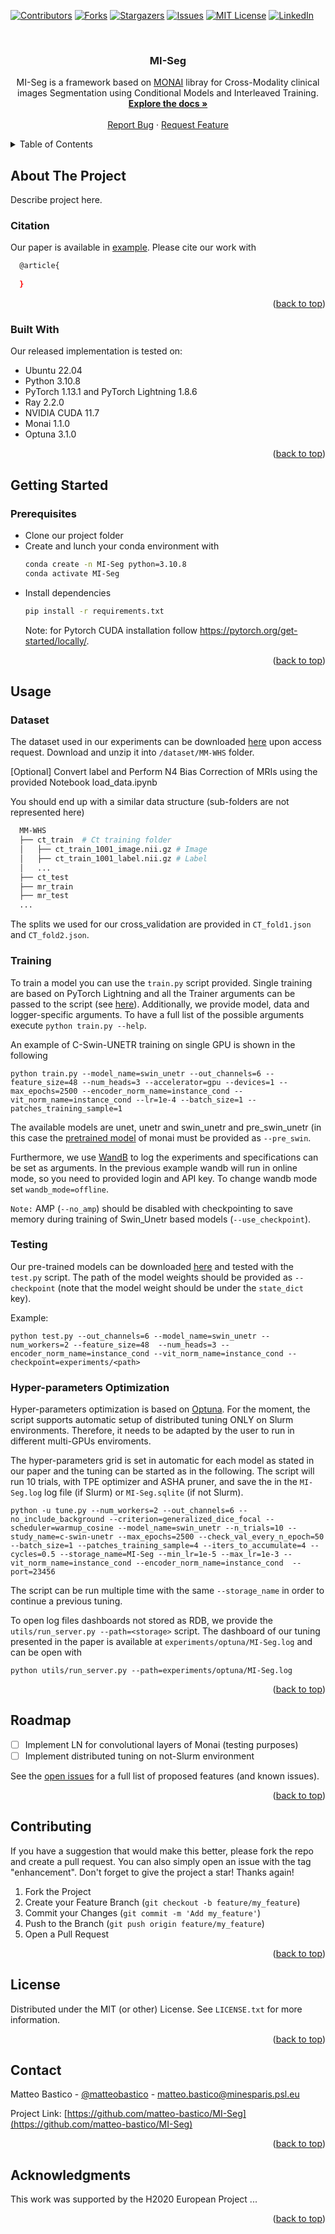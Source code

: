 <div id="top"></div>
<!--
*** Thanks for checking out the Best-README-Template. If you have a suggestion
*** that would make this better, please fork the repo and create a pull request
*** or simply open an issue with the tag "enhancement".
*** Don't forget to give the project a star!
*** Thanks again! Now go create something AMAZING! :D
-->




[![Contributors][contributors-shield]][contributors-url]
[![Forks][forks-shield]][forks-url]
[![Stargazers][stars-shield]][stars-url]
[![Issues][issues-shield]][issues-url]
[![MIT License][license-shield]][license-url]
[![LinkedIn][linkedin-shield]][linkedin-url]



<!-- PROJECT LOGO -->
<br />
<div align="center">
<!--
  <a href="https://github.com/matteo-bastico/MI-Seg">
    <img src="images/logo.png" alt="Logo" width="80" height="80">
  </a>-->

<h3 align="center">MI-Seg</h3>

  <p align="center">
    MI-Seg is a framework based on <a href="https://github.com/Project-MONAI/MONAI">MONAI</a> libray for Cross-Modality 
clinical images Segmentation using Conditional Models and Interleaved Training.  
    <br />
    <a href="https://github.com/matteo-bastico/MI-Seg"><strong>Explore the docs »</strong></a>
    <br />
    <br />
    <!--
    <a href="https://github.com/matteo-bastico/MI-Seg">View Demo</a>
    · -->
    <a href="https://github.com/matteo-bastico/MI-Seg/issues">Report Bug</a>
    ·
    <a href="https://github.com/matteo-bastico/MI-Seg/issues">Request Feature</a>
  </p>
</div>

<!-- TABLE OF CONTENTS -->
<details>
  <summary>Table of Contents</summary>
  <ol>
    <li>
      <a href="#about-the-project">About The Project</a>
      <ul>
        <li><a href="#citation">Citation</a></li>
        <li><a href="#built-with">Built With</a></li>
      </ul>
    </li>
    <li>
      <a href="#getting-started">Getting Started</a>
      <ul>
        <li><a href="#prerequisites">Prerequisites</a></li>
        <li><a href="#installation">Installation</a></li>
      </ul>
    </li>
    <li><a href="#usage">Usage</a>
      <ul>
        <li><a href="#dataset">Dataset</a></li>
        <li><a href="#training">Training</a></li>
        <li><a href="#testing">Testing</a></li>
      </ul>
    </li>
    <li><a href="#roadmap">Roadmap</a></li>
    <li><a href="#contributing">Contributing</a></li>
    <li><a href="#license">License</a></li>
    <li><a href="#contact">Contact</a></li>
    <li><a href="#acknowledgments">Acknowledgments</a></li>
  </ol>
</details>

<!-- ABOUT THE PROJECT -->
## About The Project
Describe project here.
<!--
<p align="center">
    <img height=300px src="images/architecture.png">
</p>
-->
### Citation

Our paper is available in [example](https://www.example.com). Please cite our work with
```sh
  @article{
    
  }
  ```

<p align="right">(<a href="#top">back to top</a>)</p>

### Built With
Our released implementation is tested on:
* Ubuntu 22.04
* Python 3.10.8
* PyTorch 1.13.1 and PyTorch Lightning 1.8.6
* Ray 2.2.0
* NVIDIA CUDA 11.7
* Monai 1.1.0
* Optuna 3.1.0

<p align="right">(<a href="#top">back to top</a>)</p>



<!-- GETTING STARTED -->
## Getting Started

### Prerequisites

* Clone our project folder
* Create and lunch your conda environment with
  ```sh
  conda create -n MI-Seg python=3.10.8
  conda activate MI-Seg
  ```
<!--### Installation-->
* Install dependencies
    ```sh
  pip install -r requirements.txt
  ```
  Note: for Pytorch CUDA installation follow https://pytorch.org/get-started/locally/.
  
<p align="right">(<a href="#top">back to top</a>)</p>



<!-- USAGE EXAMPLES -->
## Usage

### Dataset
The dataset used in our experiments can be downloaded [here](https://zmiclab.github.io/zxh/0/mmwhs/) upon access request.
Download  and unzip it into `/dataset/MM-WHS` folder.

[Optional] Convert label and Perform N4 Bias Correction of MRIs using the provided Notebook load_data.ipynb

You should end up with a similar data structure (sub-folders are not represented here)
```sh
  MM-WHS
  ├── ct_train	# Ct training folder
  │   ├── ct_train_1001_image.nii.gz # Image
  │   ├── ct_train_1001_label.nii.gz # Label
  │   ...
  ├── ct_test
  ├── mr_train
  ├── mr_test
  ...
  ```

The splits we used for our cross_validation are provided in `CT_fold1.json` and `CT_fold2.json`.
### Training
To train a model you can use the `train.py` script provided. Single training are based on PyTorch Lightning and 
all the Trainer arguments can be passed to the script 
(see [here](https://pytorch-lightning.readthedocs.io/en/stable/common/trainer.html)). Additionally, we provide model, 
data and logger-specific arguments. To have a full list of the possible arguments execute `python train.py --help`.

An example of C-Swin-UNETR training on single GPU is shown in the following
```
python train.py --model_name=swin_unetr --out_channels=6 --feature_size=48 --num_heads=3 --accelerator=gpu --devices=1 --max_epochs=2500 --encoder_norm_name=instance_cond --vit_norm_name=instance_cond --lr=1e-4 --batch_size=1 --patches_training_sample=1
``` 

The available models are unet, unetr and swin_unetr and pre_swin_unetr (in this case the [pretrained model](https://github.com/Project-MONAI/MONAI-extra-test-data/releases/download/0.8.1/model_swinvit.pt) of monai
must be provided as `--pre_swin`. 

Furthermore, we use [WandB](https://wandb.ai/site) to log the experiments and specifications can be set as arguments. 
In the previous example wandb will run in online mode, so you need to provided login and API key. To change wandb mode set 
`wandb_mode=offline`.

`Note:` AMP (`--no_amp`) should be disabled with checkpointing to save memory during training of Swin_Unetr based models (`--use_checkpoint`).

### Testing 
Our pre-trained models can be downloaded [here](drive) and tested with the `test.py` script. The path of the model weights 
should be provided as `--checkpoint` (note that the model weight should be under the `state_dict` key). 

Example:

```
python test.py --out_channels=6 --model_name=swin_unetr --num_workers=2 --feature_size=48  --num_heads=3 --encoder_norm_name=instance_cond --vit_norm_name=instance_cond --checkpoint=experiments/<path>
```

### Hyper-parameters Optimization

Hyper-parameters optimization is based on [Optuna](https://optuna.org/). For the moment, the script supports automatic setup of distributed 
tuning ONLY on Slurm environments. Therefore, it needs to be adapted by the user to run in different multi-GPUs enviroments.

The hyper-parameters grid is set in automatic for each model as stated in our paper and the tuning can be started as in the following. 
The script will run 10 trials, with TPE optimizer and ASHA pruner, and save the in the `MI-Seg.log` log file (if Slurm) or `MI-Seg.sqlite` (if not Slurm).

```
python -u tune.py --num_workers=2 --out_channels=6 --no_include_background --criterion=generalized_dice_focal --scheduler=warmup_cosine --model_name=swin_unetr --n_trials=10 --study_name=c-swin-unetr --max_epochs=2500 --check_val_every_n_epoch=50 --batch_size=1 --patches_training_sample=4 --iters_to_accumulate=4 --cycles=0.5 --storage_name=MI-Seg --min_lr=1e-5 --max_lr=1e-3 --vit_norm_name=instance_cond --encoder_norm_name=instance_cond  --port=23456
```

The script can be run multiple time with the same `--storage_name` in order to continue a previous tuning.

To open log files dashboards not stored as RDB, we provide the `utils/run_server.py --path=<storage>` script.
The dashboard of our tuning presented in the paper is available at `experiments/optuna/MI-Seg.log` and can be open with

```
python utils/run_server.py --path=experiments/optuna/MI-Seg.log
```

<p align="right">(<a href="#top">back to top</a>)</p>



<!-- ROADMAP -->
## Roadmap

- [ ] Implement LN for convolutional layers of Monai (testing purposes)
- [ ] Implement distributed tuning on not-Slurm environment
<!--
- [ ] Feature 2
- [ ] Feature 3
    - [ ] Nested Feature-->

See the [open issues](https://github.com/matteo-bastico/MI-Seg/issues) for a full list of proposed features (and known issues).

<p align="right">(<a href="#top">back to top</a>)</p>



<!-- CONTRIBUTING -->
## Contributing

If you have a suggestion that would make this better, please fork the repo and create a pull request. You can also simply open an issue with the tag "enhancement".
Don't forget to give the project a star! Thanks again!

1. Fork the Project
2. Create your Feature Branch (`git checkout -b feature/my_feature`)
3. Commit your Changes (`git commit -m 'Add my_feature'`)
4. Push to the Branch (`git push origin feature/my_feature`)
5. Open a Pull Request

<p align="right">(<a href="#top">back to top</a>)</p>



<!-- LICENSE -->
## License

Distributed under the MIT (or other) License. See `LICENSE.txt` for more information.

<p align="right">(<a href="#top">back to top</a>)</p>



<!-- CONTACT -->
## Contact

Matteo Bastico - [@matteobastico](https://twitter.com/matteobastico) - matteo.bastico@minesparis.psl.eu

Project Link: [https://github.com/matteo-bastico/MI-Seg](https://github.com/matteo-bastico/MI-Seg)

<p align="right">(<a href="#top">back to top</a>)</p>



<!-- ACKNOWLEDGMENTS -->
## Acknowledgments

This  work  was  supported  by  the  H2020  European  Project ...

<p align="right">(<a href="#top">back to top</a>)</p>


<!-- MARKDOWN LINKS & IMAGES -->
<!-- https://www.markdownguide.org/basic-syntax/#reference-style-links -->
[contributors-shield]: https://img.shields.io/github/contributors/matteo-bastico/MI-Seg.svg?style=for-the-badge
[contributors-url]: https://github.com/matteo-bastico/MI-Seg/graphs/contributors
[forks-shield]: https://img.shields.io/github/forks/matteo-bastico/MI-Seg.svg?style=for-the-badge
[forks-url]: https://github.com/matteo-bastico/MI-Seg/network/members
[stars-shield]: https://img.shields.io/github/stars/matteo-bastico/MI-Seg.svg?style=for-the-badge
[stars-url]: https://github.com/matteo-bastico/MI-Seg/stargazers
[issues-shield]: https://img.shields.io/github/issues/matteo-bastico/MI-Seg.svg?style=for-the-badge
[issues-url]: https://github.com/matteo-bastico/MI-Seg/issues
[license-shield]: https://img.shields.io/github/license/matteo-bastico/MI-Seg.svg?style=for-the-badge
[license-url]: https://github.com/matteo-bastico/MI-Seg/blob/master/LICENSE.txt
[linkedin-shield]: https://img.shields.io/badge/-LinkedIn-black.svg?style=for-the-badge&logo=linkedin&colorB=555
[linkedin-url]: https://www.linkedin.com/in/matteo-bastico/
